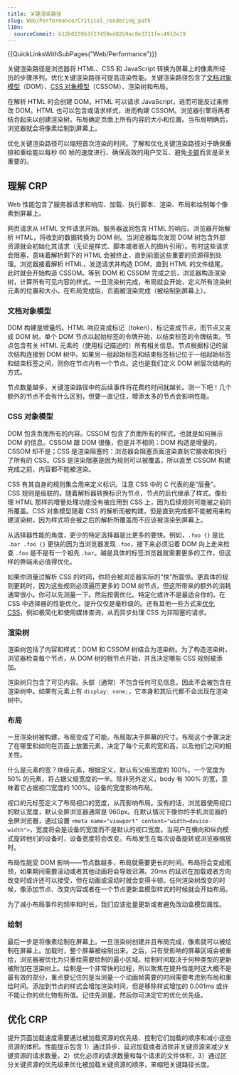 ```yaml
---
title: 关键渲染路径
slug: Web/Performance/Critical_rendering_path
l10n:
  sourceCommit: b12b0159b3f27459ed82b9ac8e3711fec4912e19
---
```


{{QuickLinksWithSubPages("Web/Performance")}}

关键渲染路径是浏览器将 HTML、CSS 和 JavaScript 转换为屏幕上的像素所经历的步骤序列。优化关键渲染路径可提高渲染性能。关键渲染路径包含了[文档对象模型](/zh-CN/docs/Web/API/Document_Object_Model)（DOM）、[CSS 对象模型](/zh-CN/docs/Web/API/CSS_Object_Model)（CSSOM）、渲染树和布局。

在解析 HTML 时会创建 DOM。HTML 可以请求 JavaScript，进而可能反过来修改 DOM。HTML 也可以包含或请求样式，进而构建 CSSOM。浏览器引擎将两者结合起来以创建渲染树。布局确定页面上所有内容的大小和位置。当布局明确后，浏览器就会将像素绘制到屏幕上。

优化关键渲染路径可以缩短首次渲染的时间。了解和优化关键渲染路径对于确保重排和重绘能以每秒 60 帧的速度进行、确保高效的用户交互、避免[卡顿](/zh-CN/docs/Glossary/Jank)而言是至关重要的。

## 理解 CRP

Web 性能包含了服务器请求和响应、加载、执行脚本、渲染、布局和绘制每个像素到屏幕上。

网页请求从 HTML 文件请求开始。服务器返回包含 HTML 的响应。浏览器开始解析 HTML，将收到的数据转换为 DOM 树。当浏览器每次发现 DOM 树包含外部资源就会初始化其请求（无论是样式、脚本或者嵌入的图片引用）。有时这些请求会阻塞，意味着解析剩下的 HTML 会被终止，直到前面这些重要的资源得到处理。浏览器接着解析 HTML，发送请求并构造 DOM，直到 HTML 的文件结尾，此时就会开始构造 CSSOM。等到 DOM 和 CSSOM 完成之后，浏览器构造渲染树，计算所有可见内容的样式。一旦渲染树完成，布局就会开始，定义所有渲染树元素的位置和大小。在布局完成后，页面被渲染完成（被绘制到屏幕上）。

### 文档对象模型

DOM 构建是增量的。HTML 响应变成标记（token），标记变成节点，而节点又变成 DOM 树。单个 DOM 节点以起始标签的令牌开始，以结束标签的令牌结束。节点包含有关 HTML 元素的（使用标记描述的）所有相关信息。节点根据标记的层次结构连接到 DOM 树中。如果另一组起始标签和结束标签标记位于一组起始标签和结束标签之间，则你在节点内有一个节点。这也是我们定义 DOM 树层次结构的方式。

节点数量越多，关键渲染路径中的后续事件将花费的时间就越长。测一下吧！几个额外的节点不会有什么区别，但要一直记住，增添太多的节点会影响性能。

### CSS 对象模型

DOM 包含页面所有的内容。CSSOM 包含了页面所有的样式，也就是如何展示 DOM 的信息。CSSOM 跟 DOM 很像，但是并不相同：DOM 构造是增量的，CSSOM 却不是；CSS 是渲染阻塞的：浏览器会阻塞页面渲染直到它接收和执行了所有的 CSS。CSS 是渲染阻塞是因为规则可以被覆盖，所以直至 CSSOM 构建完成之前，内容都不能被渲染。

CSS 有其自身的规则集合用来定义标识。注意 CSS 中的 C 代表的是“层叠”。CSS 规则是级联的。随着解析器转换标识为节点，节点的后代继承了样式。像处理 HTML 那样的增量处理功能没有被应用到 CSS 上，因为后续规则可能被之前的所覆盖。CSS 对象模型随着 CSS 的解析而被构建，但是直到完成都不能被用来构建渲染树，因为样式将会被之后的解析所覆盖而不应该被渲染到屏幕上。

从选择器性能的角度，更少的特定选择器是比更多的要快。例如，`.foo {}` 是比 `.bar .foo {}` 更快的因为当浏览器发现 `.foo`，接下来必须沿着 DOM 向上走来检查 `.foo` 是不是有一个祖先 `.bar`。越是具体的标签浏览器就需要更多的工作，但这样的弊端未必值得优化。

如果你测量过解析 CSS 的时间，你将会被浏览器实际的“快”所震惊。更具体的规则更耗时，因为这些规则必须遍历更多的 DOM 树节点，但这所带来的额外的消耗通常很小。你可以先测量一下。然后按需优化。特定化或许不是最适合你的。在 CSS 中选择器的性能优化，提升仅仅是毫秒级的。还有其他一些方式来[优化 CSS](/zh-CN/docs/Learn/Performance/CSS)，例如极简化和使用媒体查询，从而异步处理 CSS 为非阻塞的请求。

### 渲染树

渲染树包括了内容和样式：DOM 和 CSSOM 树结合为渲染树。为了构造渲染树，浏览器检查每个节点，从 DOM 树的根节点开始，并且决定哪些 CSS 规则被添加。

渲染树只包含了可见内容。头部（通常）不包含任何可见信息，因此不会被包含在渲染树中。如果有元素上有 `display: none;`，它本身和其后代都不会出现在渲染树中。

### 布局

一旦渲染树被构建，布局变成了可能。布局取决于屏幕的尺寸。布局这个步骤决定了在哪里和如何在页面上放置元素，决定了每个元素的宽和高，以及他们之间的相关性。

什么是元素的宽？块级元素，根据定义，默认有父级宽度的 100%。一个宽度为 50% 的元素，将占据父级宽度的一半。除非另外定义，body 有 100% 的宽，意味着它占据视口宽度的 100%。设备的宽度影响布局。

视口的元标签定义了布局视口的宽度，从而影响布局。没有的话，浏览器使用视口的默认宽度，默认全屏浏览器通常是 960px。在默认情况下像你的手机浏览器的全屏浏览器，通过设置 `<meta name="viewport" content="width=device-width">`，宽度将会是设备的宽度而不是默认的视口宽度。当用户在横向和纵向模式旋转他们的设备时，设备宽度将会改变。布局发生在每次设备旋转或浏览器缩放时。

布局性能受 DOM 影响——节点数越多，布局就需要更长的时间。布局将会变成瓶颈，如果期间需要滚动或者其他动画将会导致迟滞。20ms 的延迟在加载或者方向改变时或许还可以接受，但在动画或滚动时就会变得卡顿。任何渲染树改变的时候，像添加节点、改变内容或者在一个节点更新盒模型样式的时候就会开始布局。

为了减小布局事件的频率和时长，我们应该批量更新或者避免改动盒模型属性。

### 绘制

最后一步是将像素绘制在屏幕上。一旦渲染树创建并且布局完成，像素就可以被绘制在屏幕上。加载时，整个屏幕被绘制出来。之后，只有受影响的屏幕区域会被重绘，浏览器被优化为只重绘需要绘制的最小区域。绘制时间取决于何种类型的更新被附加在渲染树上。绘制是一个非常快的过程，所以聚焦在提升性能时这大概不是最有效的部分，重点要记住的是当测量一个动画帧需要的时间需要考虑到布局和重绘时间。添加到节点的样式会增加渲染时间，但是移除样式增加的 0.001ms 或许不能让你的优化物有所值。记住先测量。然后你可决定它的优化优先级。

## 优化 CRP

提升页面加载速度需要通过被加载资源的优先级、控制它们加载的顺序和减小这些资源的体积。性能提示包含 1）通过异步、延迟加载或者消除非关键资源来减少关键资源的请求数量，2）优化必须的请求数量和每个请求的文件体积，3）通过区分关键资源的优先级来优化被加载关键资源的顺序，来缩短关键路径长度。
